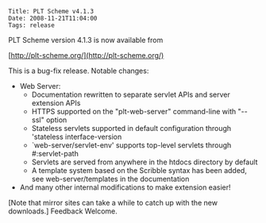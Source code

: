     Title: PLT Scheme v4.1.3
    Date: 2008-11-21T11:04:00
    Tags: release

PLT Scheme version 4.1.3 is now available from

  [http://plt-scheme.org/](http://plt-scheme.org/)

This is a bug-fix release. Notable changes:

* Web Server:
  * Documentation rewritten to separate servlet APIs and server extension APIs
  * HTTPS supported on the "plt-web-server" command-line with "--ssl" option
  * Stateless servlets supported in default configuration through 'stateless interface-version
  * `web-server/servlet-env' supports top-level servlets through #:servlet-path
  * Servlets are served from anywhere in the htdocs directory by default
  * A template system based on the Scribble syntax has been added, see web-server/templates in the documentation
* And many other internal modifications to make extension easier!

[Note that mirror sites can take a while to catch up with the new downloads.] Feedback Welcome.
